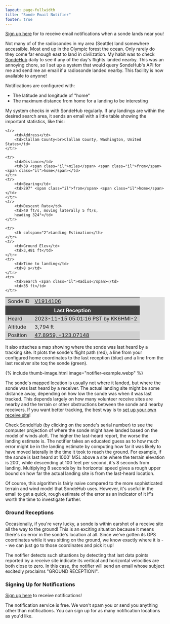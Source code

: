 ```yaml
---
layout: page-fullwidth
title: "Sonde Email Notifier"
footer: true
---
```


[Sign up here](manage) for to receive email notifications when a sonde
lands near you!

Not many of of the radiosondes in my area (Seattle) land somewhere
accessible. Most end up in the Olympic forest the ocean. Only rarely
do they come far enough east to land in civilization. My habit was to
check [SondeHub](https://www.sondehub.org/") daily to see if any of
the day's flights landed nearby.  This was an annoying chore, so I set
up a system that would query SondeHub's API for me and send me an
email if a radiosonde landed nearby. This facility is now available to
anyone!

Notifications are configured with:

* The latitude and longitude of "home"
* The maximum distance from home for a landing to be interesting

My system checks in with SondeHub regularly. If any landings are
within the desired search area, it sends an email with a little table
showing the important statistics, like this:

<style>
table.sonde {
    background-color: #e0e0e0;
    margin: 0 auto;
}
table.sonde th {
    background-color:  #404040;
    color: white;
}
table.sonde tbody tr:nth-child(odd) {
    background-color:  #d0d0d0;
}
</style>
<table class="sonde">
    <tbody><tr>
        <td>Sonde ID</td>
        <td><a href="https://sondehub.org/#!mt=Mapnik&amp;mz=9&amp;qm=12h&amp;f=V1914106&amp;q=V1914106" target="_blank">V1914106</a></td>
    </tr>
    <tr>
        <th colspan="2">Last Reception
    </th></tr>
    <tr>
        <td>Heard</td>
        <td>2023-11-15 05:01:16 PST by KK6HMI-2</td>
    </tr>
    <tr>
        <td>Altitude</td>
        <td>3,794 ft</td>
    </tr>
    <tr>
        <td>Position</td>
        <td><a href="https://www.google.com/maps/search/?api=1&amp;query=47.8959,-123.07148" target="_blank">47.8959, -123.07148</a></td>
    </tr>

    <tr>
        <td>Address</td>
        <td>Clallam County<br>Clallam County, Washington, United States</td>
    </tr>

    <tr>
        <td>Distance</td>
        <td>39 <span class="il">miles</span> <span class="il">from</span> <span class="il">home</span></td>
    </tr>
    <tr>
        <td>Bearing</td>
        <td>297° <span class="il">from</span> <span class="il">home</span></td>
    </tr>
    <tr>
        <td>Descent Rate</td>
        <td>40 ft/s, moving laterally 5 ft/s,
        heading 324°</td>
    </tr>

    <tr>
        <th colspan="2">Landing Estimation</th>
    </tr>
    <tr>
        <td>Ground Elev</td>
        <td>3,481 ft</td>
    </tr>
    <tr>
        <td>Time to landing</td>
        <td>8 s</td>
    </tr>
    <tr>
        <td>Search <span class="il">Radius</span></td>
        <td>35 ft</td>
    </tr>

</tbody></table>

It also attaches a map showing where the sonde was last heard by a
tracking site. It plots the sonde's flight path (red), a line from
your configured home coordinates to the last reception (blue) and a
line from the last receiver site toq the sonde (green).

{% include thumb-image.html image="notifier-example.webp" %}

The sonde's mapped location is usually not where it landed, but where
the sonde was last heard by a receiver.  The actual landing site might
be some distance away, depending on how low the sonde was when it was
last tracked. This depends largely on how many volunteer receive sites
are nearby and the terrain or other obstructions between the sonde and
nearby receivers. If you want better tracking, the best way is to [set
up your own receive
site](https://github.com/projecthorus/radiosonde_auto_rx/wiki)!

Check SondeHub (by clicking on the sonde's serial number) to see the
computer projection of where the sonde might have landed based on the
model of winds aloft.  The higher the last-heard report, the worse the
landing estimate is. The notifier takes an educated guess as to how
much error might be in the landing estimate by computing how far it
was likely to have moved laterally in the time it took to reach the
ground. For example, if the sonde is last heard at 1000' MSL above a
site where the terrain elevation is 200', while descending at 100 feet
per second, it's 8 seconds from landing. Multiplying 8 seconds by its
horizontal speed gives a rough upper bound on how far the actual
landing site is from the last-heard location.

Of course, this algorithm is fairly naive compared to the more
sophisticated terrain and wind model that SondeHub uses. However, it's
useful in the email to get a quick, rough estimate of the error as an
indicator of it if's worth the time to investigate further.

### Ground Receptions

Occasionally, if you're very lucky, a sonde is within earshot of a
receive site all the way to the ground! This is an exciting situation
because it means there's *no* error in the sonde's location at
all. Since we've gotten its GPS coordinates while it was sitting on
the ground, we know exactly where it is -- we can just go to those
coordinates and pick it up!

The notifier detects such situations by detecting that last data
points reported by a receive site indicate its vertical and horizontal
velocities are both close to zero. In this case, the notifier will
send an email whose subject excitedly proclaims "GROUND RECEPTION!".

### Signing Up for Notifications

[Sign up here](signup) to receive notifications!

The notification service is free. We won't spam you or send you
anything other than notifications. You can sign up for as many
notification locations as you'd like.
